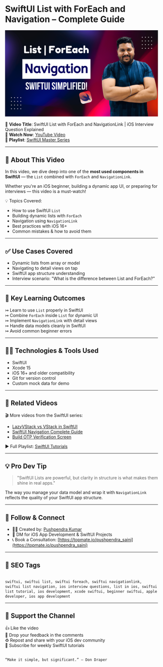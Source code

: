 # SwiftUI List with ForEach and Navigation – Complete Guide

[![Watch on YouTube](Image.png)](https://youtu.be/VJ4ULHsS6vE?si=NkgKhlkX3BoaB2ho)

🚀 **Video Title**: SwiftUI List with ForEach and NavigationLink | iOS Interview Question Explained  
🎥 **Watch Now**: [YouTube Video](https://youtu.be/VJ4ULHsS6vE?si=NkgKhlkX3BoaB2ho)  
📂 **Playlist**: [SwiftUI Master Series](https://www.youtube.com/playlist?list=PL2Sk-NhO3icG_QURMdvp-1Ap_w5ya0L8m)

---

## 📌 About This Video

In this video, we dive deep into one of the **most used components in SwiftUI** — the `List` combined with `ForEach` and `NavigationLink`.

Whether you're an iOS beginner, building a dynamic app UI, or preparing for interviews — this video is a must-watch!

💡 Topics Covered:
- How to use SwiftUI `List`
- Building dynamic lists with `ForEach`
- Navigation using `NavigationLink`
- Best practices with iOS 16+
- Common mistakes & how to avoid them

---

## ✅ Use Cases Covered

- Dynamic lists from array or model
- Navigating to detail views on tap
- SwiftUI app structure understanding
- Interview scenario: "What is the difference between List and ForEach?"

---

## 🧠 Key Learning Outcomes

↣ Learn to use `List` properly in SwiftUI  
↣ Combine `ForEach` inside `List` for dynamic UI  
↣ Implement `NavigationLink` with detail views  
↣ Handle data models cleanly in SwiftUI  
↣ Avoid common beginner errors

---

## 👨‍💻 Technologies & Tools Used

- SwiftUI  
- Xcode 15  
- iOS 16+ and older compatibility  
- Git for version control  
- Custom mock data for demo

---

## 🔗 Related Videos

🎬 More videos from the SwiftUI series:

- [LazyVStack vs VStack in SwiftUI](https://youtu.be/VJ4ULHsS6vE?si=NkgKhlkX3BoaB2ho)  
- [SwiftUI Navigation Complete Guide](https://youtu.be/R8efQFsa9Vc)  
- [Build OTP Verification Screen](https://youtu.be/PGPLLY26ztg)  

▶️ Full Playlist: [SwiftUI Tutorials](https://www.youtube.com/playlist?list=PL2Sk-NhO3icG_QURMdvp-1Ap_w5ya0L8m)

---

## 💡 Pro Dev Tip

> "SwiftUI Lists are powerful, but clarity in structure is what makes them shine in real apps."

The way you manage your data model and wrap it with `NavigationLink` reflects the quality of your SwiftUI app structure.

---

## 🧵 Follow & Connect

- 👨‍💻 Created by: [Pushpendra Kumar](https://www.linkedin.com/in/pushpendra-saini/)
- 💬 DM for iOS App Development & SwiftUI Projects
- 📞 Book a Consultation: [https://topmate.io/pushpendra_saini](https://topmate.io/pushpendra_saini)

---

## 🔖 SEO Tags

```

swiftui, swiftui list, swiftui foreach, swiftui navigationlink, swiftui list navigation, ios interview questions, list in ios, swiftui list tutorial, ios development, xcode swiftui, beginner swiftui, apple developer, ios app development

```

---

## 📢 Support the Channel

👍 Like the video  
💬 Drop your feedback in the comments  
♻️ Repost and share with your iOS dev community  
🔔 Subscribe for weekly SwiftUI tutorials

```

“Make it simple, but significant.” – Don Draper

```
